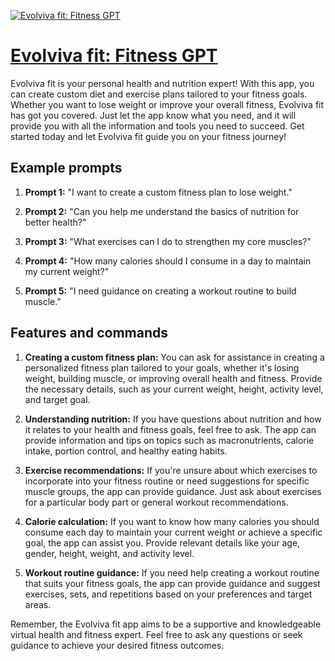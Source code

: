 [![Evolviva fit: Fitness GPT](https://files.oaiusercontent.com/file-XhYX78w4JZYl2SSn3yFc6Siv?se=2123-10-17T21%3A04%3A11Z&sp=r&sv=2021-08-06&sr=b&rscc=max-age%3D31536000%2C%20immutable&rscd=attachment%3B%20filename%3D04452685-26d7-4df5-bbb7-4be674e294b5.png&sig=1MxYhFI88re8QGEoZQBHWzaaTI3A1nOYLgHkxB2KXAI%3D)](https://chat.openai.com/g/g-xS0HmQcUr-evolviva-fit-fitness-gpt)

# [Evolviva fit: Fitness GPT](https://chat.openai.com/g/g-xS0HmQcUr-evolviva-fit-fitness-gpt)

Evolviva fit is your personal health and nutrition expert! With this app, you can create custom diet and exercise plans tailored to your fitness goals. Whether you want to lose weight or improve your overall fitness, Evolviva fit has got you covered. Just let the app know what you need, and it will provide you with all the information and tools you need to succeed. Get started today and let Evolviva fit guide you on your fitness journey!

## Example prompts

1. **Prompt 1:** "I want to create a custom fitness plan to lose weight."

2. **Prompt 2:** "Can you help me understand the basics of nutrition for better health?"

3. **Prompt 3:** "What exercises can I do to strengthen my core muscles?"

4. **Prompt 4:** "How many calories should I consume in a day to maintain my current weight?"

5. **Prompt 5:** "I need guidance on creating a workout routine to build muscle."

## Features and commands

1. **Creating a custom fitness plan:** You can ask for assistance in creating a personalized fitness plan tailored to your goals, whether it's losing weight, building muscle, or improving overall health and fitness. Provide the necessary details, such as your current weight, height, activity level, and target goal.

2. **Understanding nutrition:** If you have questions about nutrition and how it relates to your health and fitness goals, feel free to ask. The app can provide information and tips on topics such as macronutrients, calorie intake, portion control, and healthy eating habits.

3. **Exercise recommendations:** If you're unsure about which exercises to incorporate into your fitness routine or need suggestions for specific muscle groups, the app can provide guidance. Just ask about exercises for a particular body part or general workout recommendations.

4. **Calorie calculation:** If you want to know how many calories you should consume each day to maintain your current weight or achieve a specific goal, the app can assist you. Provide relevant details like your age, gender, height, weight, and activity level.

5. **Workout routine guidance:** If you need help creating a workout routine that suits your fitness goals, the app can provide guidance and suggest exercises, sets, and repetitions based on your preferences and target areas.

Remember, the Evolviva fit app aims to be a supportive and knowledgeable virtual health and fitness expert. Feel free to ask any questions or seek guidance to achieve your desired fitness outcomes.